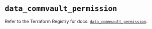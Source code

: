 # `data_commvault_permission`

Refer to the Terraform Registry for docs: [`data_commvault_permission`](https://registry.terraform.io/providers/commvault/commvault/1.2.10/docs/data-sources/permission).
